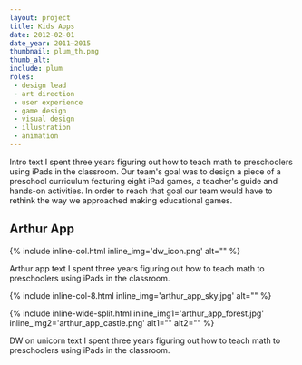 ```yaml
---
layout: project
title: Kids Apps
date: 2012-02-01
date_year: 2011–2015
thumbnail: plum_th.png
thumb_alt: 
include: plum
roles:
 - design lead
 - art direction
 - user experience
 - game design
 - visual design
 - illustration
 - animation
---
```


Intro text I spent three years figuring out how to teach math to preschoolers using iPads in the classroom. Our team's goal was to design a piece of a preschool curriculum featuring eight iPad games, a teacher's guide and hands-on activities. In order to reach that goal our team would have to rethink the way we approached making educational games.

## Arthur App

{% include inline-col.html inline_img='dw_icon.png' alt="" %}

Arthur app text I spent three years figuring out how to teach math to preschoolers using iPads in the classroom.

{% include inline-col-8.html inline_img='arthur_app_sky.jpg' alt="" %}

{% include inline-wide-split.html inline_img1='arthur_app_forest.jpg' inline_img2='arthur_app_castle.png' alt1="" alt2="" %}

DW on unicorn text I spent three years figuring out how to teach math to preschoolers using iPads in the classroom.






